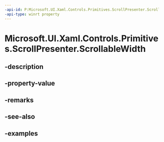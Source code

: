```yaml
---
-api-id: P:Microsoft.UI.Xaml.Controls.Primitives.ScrollPresenter.ScrollableWidth
-api-type: winrt property
---
```


# Microsoft.UI.Xaml.Controls.Primitives.ScrollPresenter.ScrollableWidth

<!--
public double ScrollableWidth { get; }
-->


## -description

## -property-value

## -remarks

## -see-also

## -examples


